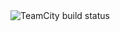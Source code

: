 <html>
<img src="http://2cccb1a47961.ngrok.io/app/rest/builds/buildType:id:PullRequestsPlugin_Build/statusIcon.svg" alt="TeamCity build status">
</html>
